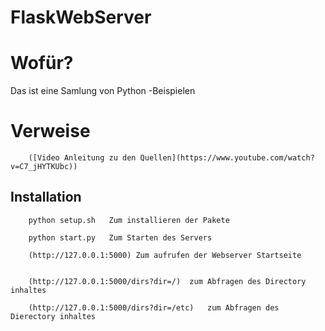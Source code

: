# FlaskWebServer

# Wofür?
Das ist eine Samlung von Python -Beispielen

# Verweise
		
		([Video Anleitung zu den Quellen](https://www.youtube.com/watch?v=C7_jHYTKUbc))

## Installation
		
		python setup.sh   Zum installieren der Pakete
		
		python start.py   Zum Starten des Servers
		
		(http://127.0.0.1:5000)	Zum aufrufen der Webserver Startseite
		
		
		(http://127.0.0.1:5000/dirs?dir=/)	zum Abfragen des Directory inhaltes
		
		(http://127.0.0.1:5000/dirs?dir=/etc)	zum Abfragen des Dierectory inhaltes
		

